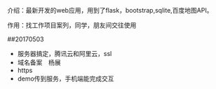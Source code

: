 介绍：最新开发的web应用，用到了flask，bootstrap,sqlite,百度地图API。

作用：找工作项目案列，同学，朋友间交往使用

##20170503
- 服务器搞定，腾讯云和阿里云，ssl
- 域名备案　杨展
- https
- demo传到服务，手机端能完成交互
